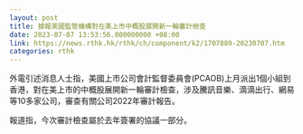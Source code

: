 ```yaml
---
layout: post
title: 據報美國監管機構對在美上市中概股展開新一輪審計檢查
date: 2023-07-07 13:53:56.000000000 +08:00
link: https://news.rthk.hk/rthk/ch/component/k2/1707889-20230707.htm
categories: rthk
---
```


外電引述消息人士指，美國上市公司會計監督委員會(PCAOB)上月派出1個小組到香港，對在美上市的中概股展開新一輪審計檢查，涉及騰訊音樂、滴滴出行、網易等10多家公司，審查有關公司2022年審計報告。

報道指，今次審計檢查屬於去年簽署的協議一部分。
